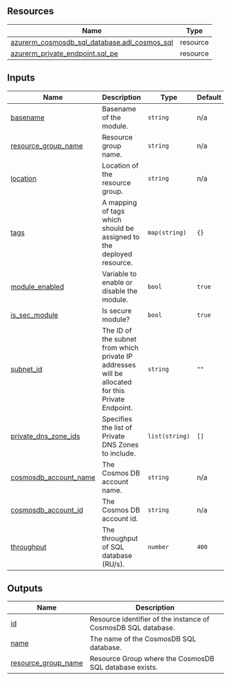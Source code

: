 <!-- BEGIN_TF_DOCS -->
## Resources

| Name | Type |
|------|------|
| [azurerm_cosmosdb_sql_database.adl_cosmos_sql](https://registry.terraform.io/providers/hashicorp/azurerm/latest/docs/resources/cosmosdb_sql_database) | resource |
| [azurerm_private_endpoint.sql_pe](https://registry.terraform.io/providers/hashicorp/azurerm/latest/docs/resources/private_endpoint) | resource |

## Inputs

| Name | Description | Type | Default | Required |
|------|-------------|------|---------|:--------:|
| <a name="input_basename"></a> [basename](#input\_basename) | Basename of the module. | `string` | n/a | yes |
| <a name="input_resource_group_name"></a> [resource\_group\_name](#input\_resource\_group\_name) | Resource group name. | `string` | n/a | yes |
| <a name="input_location"></a> [location](#input\_location) | Location of the resource group. | `string` | n/a | yes |
| <a name="input_tags"></a> [tags](#input\_tags) | A mapping of tags which should be assigned to the deployed resource. | `map(string)` | `{}` | no |
| <a name="input_module_enabled"></a> [module\_enabled](#input\_module\_enabled) | Variable to enable or disable the module. | `bool` | `true` | no |
| <a name="input_is_sec_module"></a> [is\_sec\_module](#input\_is\_sec\_module) | Is secure module? | `bool` | `true` | no |
| <a name="input_subnet_id"></a> [subnet\_id](#input\_subnet\_id) | The ID of the subnet from which private IP addresses will be allocated for this Private Endpoint. | `string` | `""` | no |
| <a name="input_private_dns_zone_ids"></a> [private\_dns\_zone\_ids](#input\_private\_dns\_zone\_ids) | Specifies the list of Private DNS Zones to include. | `list(string)` | `[]` | no |
| <a name="input_cosmosdb_account_name"></a> [cosmosdb\_account\_name](#input\_cosmosdb\_account\_name) | The Cosmos DB account name. | `string` | n/a | yes |
| <a name="input_cosmosdb_account_id"></a> [cosmosdb\_account\_id](#input\_cosmosdb\_account\_id) | The Cosmos DB account id. | `string` | n/a | yes |
| <a name="input_throughput"></a> [throughput](#input\_throughput) | The throughput of SQL database (RU/s). | `number` | `400` | no |

## Outputs

| Name | Description |
|------|-------------|
| <a name="output_id"></a> [id](#output\_id) | Resource identifier of the instance of CosmosDB SQL database. |
| <a name="output_name"></a> [name](#output\_name) | The name of the CosmosDB SQL database. |
| <a name="output_resource_group_name"></a> [resource\_group\_name](#output\_resource\_group\_name) | Resource Group where the CosmosDB SQL database exists. |
<!-- END_TF_DOCS -->